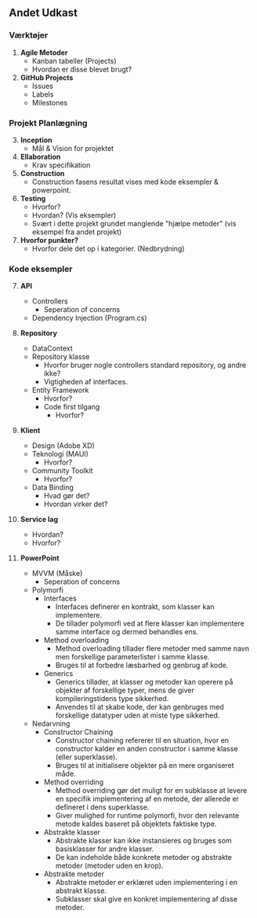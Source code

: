 ## Andet Udkast

### Værktøjer

1. **Agile Metoder**
   - Kanban tabeller (Projects)
   - Hvordan er disse blevet brugt?
2. **GitHub Projects**
   - Issues
   - Labels
   - Milestones

### Projekt Planlægning

3. **Inception**
   - Mål & Vision for projektet
4. **Ellaboration**
   - Krav specifikation
5. **Construction**
   - Construction fasens resultat vises med kode eksempler & powerpoint.
6. **Testing**
   - Hvorfor?
   - Hvordan? (Vis eksempler)
   - Svært i dette projekt grundet manglende "hjælpe metoder" (vis eksempel fra andet projekt)
7. **Hvorfor punkter?**
   - Hvorfor dele det op i kategorier. (Nedbrydning)

### Kode eksempler

7. **API**

   - Controllers
     - Seperation of concerns
   - Dependency Injection (Program.cs)

8. **Repository**

   - DataContext
   - Repository klasse
     - Hvorfor bruger nogle controllers standard repository, og andre ikke?
     - Vigtigheden af interfaces.
   - Entity Framework
     - Hvorfor?
     - Code first tilgang
       - Hvorfor?

9. **Klient**

   - Design (Adobe XD)
   - Teknologi (MAUI)
     - Hvorfor?
   - Community Toolkit
     - Hvorfor?
   - Data Binding
     - Hvad gør det?
     - Hvordan virker det?

10. **Service lag**

    - Hvordan?
    - Hvorfor?

11. **PowerPoint**
    - MVVM (Måske)
      - Seperation of concerns
    - Polymorfi
      - Interfaces
        - Interfaces definerer en kontrakt, som klasser kan implementere.
        - De tillader polymorfi ved at flere klasser kan implementere samme interface og dermed behandles ens.
      - Method overloading
        - Method overloading tillader flere metoder med samme navn men forskellige parameterlister i samme klasse.
        - Bruges til at forbedre læsbarhed og genbrug af kode.
      - Generics
        - Generics tillader, at klasser og metoder kan operere på objekter af forskellige typer, mens de giver kompileringstidens type sikkerhed.
        - Anvendes til at skabe kode, der kan genbruges med forskellige datatyper uden at miste type sikkerhed.
    - Nedarvning
      - Constructor Chaining
        - Constructor chaining refererer til en situation, hvor en constructor kalder en anden constructor i samme klasse (eller superklasse).
        - Bruges til at initialisere objekter på en mere organiseret måde.
      - Method overriding
        - Method overriding gør det muligt for en subklasse at levere en specifik implementering af en metode, der allerede er defineret i dens superklasse.
        - Giver mulighed for runtime polymorfi, hvor den relevante metode kaldes baseret på objektets faktiske type.
      - Abstrakte klasser
        - Abstrakte klasser kan ikke instansieres og bruges som basisklasser for andre klasser.
        - De kan indeholde både konkrete metoder og abstrakte metoder (metoder uden en krop).
      - Abstrakte metoder
        - Abstrakte metoder er erklæret uden implementering i en abstrakt klasse.
        - Subklasser skal give en konkret implementering af disse metoder.
